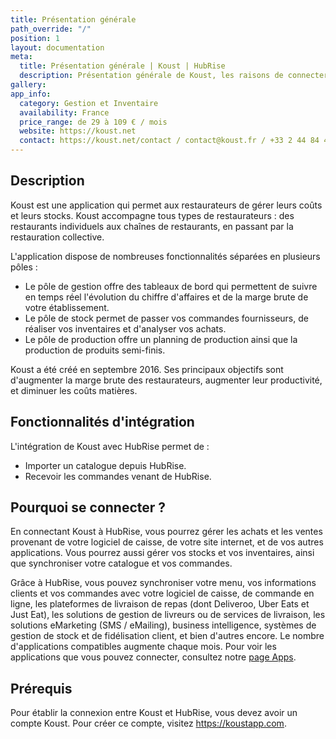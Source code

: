 ```yaml
---
title: Présentation générale
path_override: "/"
position: 1
layout: documentation
meta:
  title: Présentation générale | Koust | HubRise
  description: Présentation générale de Koust, les raisons de connecter votre caisse à HubRise et fonctionnalités de l'intégration avec HubRise.
gallery:
app_info:
  category: Gestion et Inventaire
  availability: France
  price_range: de 29 à 109 € / mois
  website: https://koust.net
  contact: https://koust.net/contact / contact@koust.fr / +33 2 44 84 43 88
---
```


## Description

Koust est une application qui permet aux restaurateurs de gérer leurs coûts et leurs stocks. Koust accompagne tous types de restaurateurs : des restaurants individuels aux chaînes de restaurants, en passant par la restauration collective.

L'application dispose de nombreuses fonctionnalités séparées en plusieurs pôles :

- Le pôle de gestion offre des tableaux de bord qui permettent de suivre en temps réel l'évolution du chiffre d'affaires et de la marge brute de votre établissement.
- Le pôle de stock permet de passer vos commandes fournisseurs, de réaliser vos inventaires et d'analyser vos achats.
- Le pôle de production offre un planning de production ainsi que la production de produits semi-finis.

Koust a été créé en septembre 2016. Ses principaux objectifs sont d'augmenter la marge brute des restaurateurs, augmenter leur productivité, et diminuer les coûts matières.

## Fonctionnalités d'intégration

L'intégration de Koust avec HubRise permet de :

- Importer un catalogue depuis HubRise.
- Recevoir les commandes venant de HubRise.

## Pourquoi se connecter ?

En connectant Koust à HubRise, vous pourrez gérer les achats et les ventes provenant de votre logiciel de caisse, de votre site internet, et de vos autres applications. Vous pourrez aussi gérer vos stocks et vos inventaires, ainsi que synchroniser votre catalogue et vos commandes.

Grâce à HubRise, vous pouvez synchroniser votre menu, vos informations clients et vos commandes avec votre logiciel de caisse, de commande en ligne, les plateformes de livraison de repas (dont Deliveroo, Uber Eats et Just Eat), les solutions de gestion de livreurs ou de services de livraison, les solutions eMarketing (SMS / eMailing), business intelligence, systèmes de gestion de stock et de fidélisation client, et bien d'autres encore. Le nombre d'applications compatibles augmente chaque mois. Pour voir les applications que vous pouvez connecter, consultez notre [page Apps](/apps).

## Prérequis

Pour établir la connexion entre Koust et HubRise, vous devez avoir un compte Koust. Pour créer ce compte, visitez https://koustapp.com.
